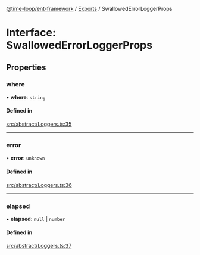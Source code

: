 [@time-loop/ent-framework](../README.md) / [Exports](../modules.md) / SwallowedErrorLoggerProps

# Interface: SwallowedErrorLoggerProps

## Properties

### where

• **where**: `string`

#### Defined in

[src/abstract/Loggers.ts:35](https://github.com/clickup/rest-client/blob/master/src/abstract/Loggers.ts#L35)

___

### error

• **error**: `unknown`

#### Defined in

[src/abstract/Loggers.ts:36](https://github.com/clickup/rest-client/blob/master/src/abstract/Loggers.ts#L36)

___

### elapsed

• **elapsed**: ``null`` \| `number`

#### Defined in

[src/abstract/Loggers.ts:37](https://github.com/clickup/rest-client/blob/master/src/abstract/Loggers.ts#L37)
